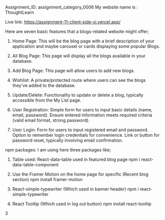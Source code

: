 Assignment_ID: assignment_category_0006
My website name is : ThoughtLearn

Live link: https://assignment-11-client-side-xi.vercel.app/


Here are seven basic features that a blogs-related website might offer;
 
 1) Home Page: This will be the blog page with a brief description of your application and maybe  carousel or cards displaying some popular Blogs.
 2) All Blog Page: This page will display all the blogs available in your database.
 3) Add Blog Page: This page will allow users to add new blogs.
 4) Wishlist: A private/protected route where users can see the blogs they've added to the database.
 5) Update/Delete: Functionality to update or delete a blog, typically accessible from the My List page.

 6) User Registration:  Simple form for users to input basic details (name, email, password). Ensure entered information meets required criteria (valid email format, strong password).

 7) User Login: Form for users to input registered email and password. Option to remember login credentials for convenience. Link or button for password reset, typically involving email confirmation.



npm packages: 
 I am using here three packages like;

1) Table used: React-data-table used in featured  blog page
  npm i react-data-table-component
2) Use the Framer Motion on the home page for specific (Recent blog section)
  npm install framer-motion
3) React-simple-typewriter (Which used in banner header)
    npm i react-simple-typewriter
    

 4) React Tooltip (Which used in log out button)
    npm install react-tooltip

3

